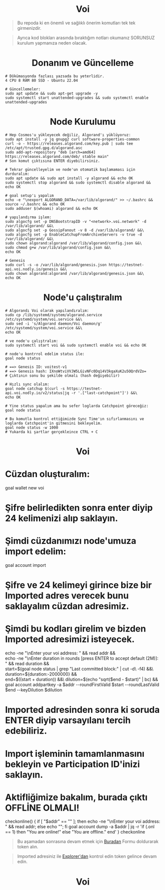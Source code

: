 <h1 align="center">Voi</h1>

> Bu repoda ki en önemli ve sağlıklı önerim komutları tek tek girmenizdir.

> Ayrıca kod blokları arasında bıraktığım notları okumanız SORUNSUZ kurulum yapmanıza neden olacak.

<h1 align="center">Donanım ve Güncelleme</h1>

```console
# Dökümasyonda fazlası yazsada bu yeterlidir.
4 CPU 8 RAM 80 SSD - Ubuntu 22.04
```
```console
# Güncellemeler:
sudo apt update && sudo apt-get upgrade -y
sudo systemctl start unattended-upgrades && sudo systemctl enable unattended-upgrades
```

<h1 align="center">Node Kurulumu</h1>

```console
# Hep Cosmos'u yükleyecek değiliz, Algorand'ı yüklüyoruz:
sudo apt install -y jq gnupg2 curl software-properties-common
curl -o - https://releases.algorand.com/key.pub | sudo tee /etc/apt/trusted.gpg.d/algorand.asc
sudo add-apt-repository "deb [arch=amd64] https://releases.algorand.com/deb/ stable main"
# Son komut çıktısına ENTER diyebilirsiniz.

# Tekrar güncelleyelim ve node'un otomatik başlamaması için durduralım:
sudo apt update && sudo apt install -y algorand && echo OK
sudo systemctl stop algorand && sudo systemctl disable algorand && echo OK

# goal setup'ı yapalım
echo -e "\nexport ALGORAND_DATA=/var/lib/algorand/" >> ~/.bashrc && source ~/.bashrc && echo OK
sudo adduser $(whoami) algorand && echo OK

# yapılandırma işlem:
sudo algocfg set -p DNSBootstrapID -v "<network>.voi.network" -d /var/lib/algorand/ &&\
sudo algocfg set -p GossipFanout -v 8 -d /var/lib/algorand/ &&\
sudo algocfg set -p EnableCatchupFromArchiveServers -v true -d /var/lib/algorand/ &&\
sudo chown algorand:algorand /var/lib/algorand/config.json &&\
sudo chmod g+w /var/lib/algorand/config.json &&\
echo OK

# Genesis
sudo curl -s -o /var/lib/algorand/genesis.json https://testnet-api.voi.nodly.io/genesis &&\
sudo chown algorand:algorand /var/lib/algorand/genesis.json &&\
echo OK
```

<h1 align="center">Node'u çalıştıralım</h1>

```console
# Algorandı Voi olarak yapılandıralım:
sudo cp /lib/systemd/system/algorand.service /etc/systemd/system/voi.service &&\
sudo sed -i 's/Algorand daemon/Voi daemon/g' /etc/systemd/system/voi.service &&\
echo OK

# ve node'u çalıştralım:
sudo systemctl start voi && sudo systemctl enable voi && echo OK

# node'u kontrrol edelim status ile:
goal node status

# ==> Genesis ID: voitest-v1
# ==> Genesis hash: IXnoWtviVVJW5LGivNFc0Dq14V3kqaXuK2u5OQrdVZo=
# Çıktının sonu bu şekilde olmalı (hash değişebilir)

# Hızlı sync olalım:
goal node catchup $(curl -s https://testnet-api.voi.nodly.io/v2/status|jq -r '.["last-catchpoint"]') &&\
echo OK

# Yine status yapalım ama bu sefer loglarda Catchpoint göreceğiz:
goal node status

# Bu komutla kontrol ettiğimizde Sync Time'ın sıfırlanmasını ve loglarda Catchpoint'in gitmesini bekleyelim.
goal node status -w 1000
# Yukarda ki şartlar gerçekleince CTRL + C
```

<h1 align="center">Voi</h1>

# Cüzdan oluşturalım:
goal wallet new voi
# Şifre belirledikten sonra enter diyip 24 kelimenizi alıp saklayın.

# Şimdi cüzdanımızı node'umuza import edelim:
goal account import
# Şifre ve 24 kelimeyi girince bize bir Imported adres verecek bunu saklayalım cüzdan adresimiz.

# Şimdi bu kodları girelim ve bizden Imported adresimizi isteyecek.
echo -ne "\nEnter your voi address: " && read addr &&\
echo -ne "\nEnter duration in rounds [press ENTER to accept default (2M)]: " && read duration &&\
start=$(goal node status | grep "Last committed block:" | cut -d\  -f4) &&\
duration=${duration:-2000000} &&\
end=$((start + duration)) &&\
dilution=$(echo "sqrt($end - $start)" | bc) &&\
goal account addpartkey -a $addr --roundFirstValid $start --roundLastValid $end --keyDilution $dilution
# Imported adresinden sonra ki soruda ENTER diyip varsayılanı tercih edebiliriz.
# Import işleminin tamamlanmasını bekleyin ve Participation ID'inizi saklayın.

# Aktifliğimize bakalım, burada çıktı OFFLİNE OLMALI!
checkonline() {
  if [ "$addr" == "" ]; then echo -ne "\nEnter your voi address: " && read addr; else echo ""; fi
  goal account dump -a $addr | jq -r 'if (.onl == 1) then "You are online!" else "You are offline." end'
}
checkonline

> Bu aşamadan sonrasına devam etmek için [Buradan](https://docs.google.com/forms/d/e/1FAIpQLSehNL0nNP0mtIXK5j615vxQtzz6QQpYUKHTVN4irN6YpHjXfg/viewform) Formu doldurarak token alın.

> Imported adresiniz ile [Explorer'dan](https://app.dappflow.org/dashboard/home) kontrol edin token gelince devam edin.

<h1 align="center">Voi</h1>









